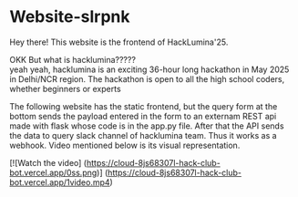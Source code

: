 # Website-slrpnk

Hey there! This website is the frontend of HackLumina'25.

OKK But what is hacklumina?????   
yeah yeah, hacklumina is an exciting 36-hour long hackathon in May 2025 in Delhi/NCR region. The hackathon is open to all the high school coders, whether beginners or experts

The following website has the static frontend, but the query form at the bottom sends the payload entered in the form to an externam REST api made with flask whose code is in the app.py file. After that the API sends the data to query slack channel of hacklumina team. Thus it works as a webhook. Video mentioned below is its visual representation.

[![Watch the video]
(https://cloud-8js68307l-hack-club-bot.vercel.app/0ss.png)]
(https://cloud-8js68307l-hack-club-bot.vercel.app/1video.mp4)


